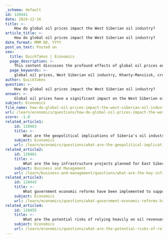```yaml
---
_schema: default
id: 128441
date: 2024-12-16
title: >-
    How do global oil prices impact the West Siberian oil industry?
article_title: >-
    How do global oil prices impact the West Siberian oil industry?
date_format: MMM DD, YYYY
post_on_text: Posted on
seo:
  title: QuickTakes | Economics
  page_description: >-
    This content discusses the profound effects of global oil prices on the West Siberian oil industry, including production costs, revenue dependence, operational challenges, and market dynamics, highlighting its significance in Russia's economy.
  page_keywords: >-
    global oil prices, West Siberian oil industry, Khanty-Mansiisk, crude output, production costs, oil revenues, budget impact, operational challenges, market dynamics, economic stability, investment, supply chain, skilled workers, long-term viability, Geopolitics, energy sector
author: QuickTakes
question: >-
    How do global oil prices impact the West Siberian oil industry?
answer: >-
    Global oil prices have a significant impact on the West Siberian oil industry, which is a crucial component of Russia's overall economy. The West Siberian Basin, particularly the Khanty-Mansiisk region, accounts for approximately 40% of Russia's total crude output and is one of the most prolific oil-producing areas in the world. However, the industry faces several challenges that are closely tied to fluctuations in global oil prices.\n\n1. **Production Costs and Investment**: The fall in oil prices from 2014 to 2016 forced many producers in the West Siberian region to cut capital and operational costs. This led to a decrease in total crude oil production despite an increase in drilling rates. For instance, while drilling rates increased by 22% from 2012 to 2016, total crude oil production fell by 5%. This indicates that older fields require more intensive methods to maintain production levels, which can be economically unfeasible when prices are low.\n\n2. **Revenue Dependence**: Russia's economy is heavily reliant on oil revenues, which constituted about 45% of the federal budget in 2021. A significant drop in global oil prices directly affects government revenues, leading to budgetary constraints and economic challenges. For example, in 2023, despite some recovery in oil prices, Russian oil and gas budget revenues contracted by 23.9% year-over-year compared to pre-war figures from 2021.\n\n3. **Operational Challenges**: The West Siberian oil industry has faced operational difficulties, particularly during periods of low oil prices. The collapse of supply chains and the exodus of skilled workers have exacerbated the situation, making it difficult to maintain production levels. The domestic oil price remaining frozen while production costs increased further complicates the industry's ability to respond to global price changes.\n\n4. **Long-term Viability**: The long-term development of the West Siberian oil industry is at risk if global oil prices remain low. Historical precedents suggest that a sudden drop in oil prices could jeopardize the industry's growth and, by extension, Russia's economic stability. The government has set ambitious targets for economic growth, which are heavily dependent on the oil sector's performance.\n\n5. **Market Dynamics**: The global oil market is currently well supplied, with low prices and reduced demand impacting the West Siberian oil industry. The interplay between global supply and demand factors, along with geopolitical influences, continues to shape the economic landscape for oil producers in the region.\n\nIn summary, the West Siberian oil industry is intricately linked to global oil prices, with fluctuations affecting production levels, operational viability, and overall economic health. The industry's reliance on oil revenues makes it particularly vulnerable to price volatility, necessitating strategic government reforms and investment in sustainable growth to mitigate these challenges.
subject: Economics
file_name: how-do-global-oil-prices-impact-the-west-siberian-oil-industry.md
url: /learn/economics/questions/how-do-global-oil-prices-impact-the-west-siberian-oil-industry
score: -1.0
related_article1:
    id: 128463
    title: >-
        What are the geopolitical implications of Siberia's oil industry for Russia?
    subject: Economics
    url: /learn/economics/questions/what-are-the-geopolitical-implications-of-siberias-oil-industry-for-russia
related_article2:
    id: 128461
    title: >-
        What are the key infrastructure projects planned for East Siberia to support the oil industry?
    subject: Business and Management
    url: /learn/business-and-management/questions/what-are-the-key-infrastructure-projects-planned-for-east-siberia-to-support-the-oil-industry
related_article3:
    id: 128443
    title: >-
        What government economic reforms have been implemented to support the oil industry in Siberia?
    subject: Economics
    url: /learn/economics/questions/what-government-economic-reforms-have-been-implemented-to-support-the-oil-industry-in-siberia
related_article4:
    id: 128455
    title: >-
        What are the potential risks of relying heavily on oil revenues for economic growth in Siberia?
    subject: Economics
    url: /learn/economics/questions/what-are-the-potential-risks-of-relying-heavily-on-oil-revenues-for-economic-growth-in-siberia
---
```


&nbsp;